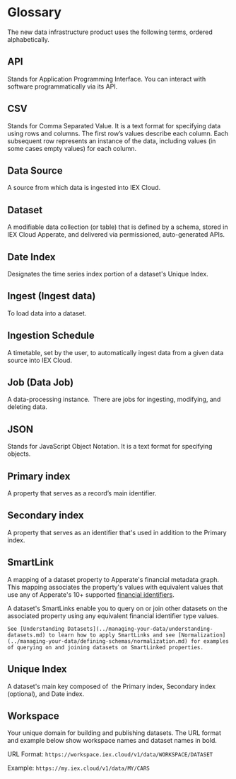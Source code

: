 # Glossary

The new data infrastructure product uses the following terms, ordered alphabetically.

## API

Stands for Application Programming Interface. You can interact with software programmatically via its API.

## CSV

Stands for Comma Separated Value. It is a text format for specifying data using rows and columns. The first row’s values describe each column. Each subsequent row represents an instance of the data, including values (in some cases empty values) for each column.

## Data Source

A source from which data is ingested into IEX Cloud.

## Dataset

A modifiable data collection (or table) that is defined by a schema, stored in IEX Cloud Apperate, and delivered via permissioned, auto-generated APIs. 

## Date Index

Designates the time series index portion of a dataset's Unique Index. 

## Ingest (Ingest data)

To load data into a dataset. 

## Ingestion Schedule

A timetable, set by the user, to automatically ingest data from a given data source into IEX Cloud.

## Job (Data Job)

A data-processing instance.  There are jobs for ingesting, modifying, and deleting data.

## JSON

Stands for JavaScript Object Notation. It is a text format for specifying objects. 

## Primary index

A property that serves as a record’s main identifier.

<!-- ## Property (Schema Property) - TODO -->

<!-- ## Publishable Key - TODO -->

<!-- ## Schema (Dataset Schema) - TODO -->

## Secondary index

A property that serves as an identifier that's used in addition to the Primary index.

<!-- ## Secret Key - TODO -->

## SmartLink

A mapping of a dataset property to Apperate's financial metadata graph. This mapping associates the property's values with equivalent values that use any of Apperate's 10+ supported [financial identifiers](./financial-identifiers.md).

A dataset's SmartLinks enable you to query on or join other datasets on the associated property using any equivalent financial identifier type values. 

``` {seealso}
See [Understanding Datasets](../managing-your-data/understanding-datasets.md) to learn how to apply SmartLinks and see [Normalization](../managing-your-data/defining-schemas/normalization.md) for examples of querying on and joining datasets on SmartLinked properties.
```

<!-- ## Token (API Token) - TODO -->

<!-- ## Transform - TODO -->

## Unique Index

A dataset's main key composed of  the Primary index, Secondary index (optional), and Date index. 

## Workspace

Your unique domain for building and publishing datasets. The URL format and example below show workspace names and dataset names in bold.

URL Format: `https://workspace.iex.cloud/v1/data/WORKSPACE/DATASET`

Example: `https://my.iex.cloud/v1/data/MY/CARS`
